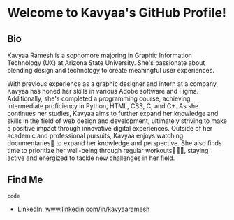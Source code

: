 

# Welcome to Kavyaa's GitHub Profile!

## Bio

Kavyaa Ramesh is a sophomore majoring in Graphic Information Technology (UX) at Arizona State University. She's passionate about blending design and technology to create meaningful user experiences.

With previous experience as a graphic designer and intern at a company, Kavyaa has honed her skills in various Adobe software and Figma. Additionally, she's completed a programming course, achieving intermediate proficiency in Python, HTML, CSS, C, and C+. As she continues her studies, Kavyaa aims to further expand her knowledge and skills in the field of web design and development, ultimately striving to make a positive impact through innovative digital experiences.
Outside of her academic and professional pursuits, Kavyaa enjoys watching documentaries🎥 to expand her knowledge and perspective. She also finds time to prioritize her well-being through regular workouts🏋🏻‍♀️, staying active and energized to tackle new challenges in her field.


## Find Me

`code`

- LinkedIn: www.linkedin.com/in/kavyaaramesh
